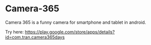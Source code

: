 # Camera-365
Camera 365 is a funny camera for smartphone and tablet in android.

Try here:
https://play.google.com/store/apps/details?id=com.tran.camera365days
